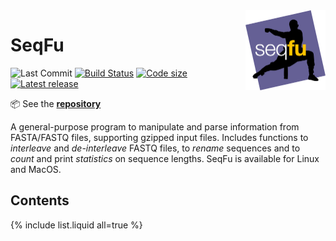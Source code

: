 <a href="https://telatin.github.io/seqfu2" description="SeqFu documentation">
<img align="right" width="128" height="128" src="img/seqfu-512.png"></a>

# SeqFu
![Last Commit](https://img.shields.io/github/last-commit/telatin/seqfu2)
[![Build Status](https://travis-ci.com/telatin/seqfu2.svg?branch=main)](https://travis-ci.com/telatin/seqfu2)
[![Code size](https://img.shields.io/github/languages/code-size/telatin/seqfu2)](README.md)
[![Latest release](https://img.shields.io/github/v/release/telatin/seqfu2)](https://github.com/telatin/seqfu2/releases)

:package: See the **[repository](https://github.com/telatin/seqfu2)**

A general-purpose program to manipulate and parse information from FASTA/FASTQ files,
supporting gzipped input files.
Includes functions to _interleave_ and _de-interleave_ FASTQ files,
to _rename_ sequences and to _count_ and print _statistics_ on sequence lengths.
SeqFu is available for Linux and MacOS.

## Contents

{% include list.liquid all=true %}
